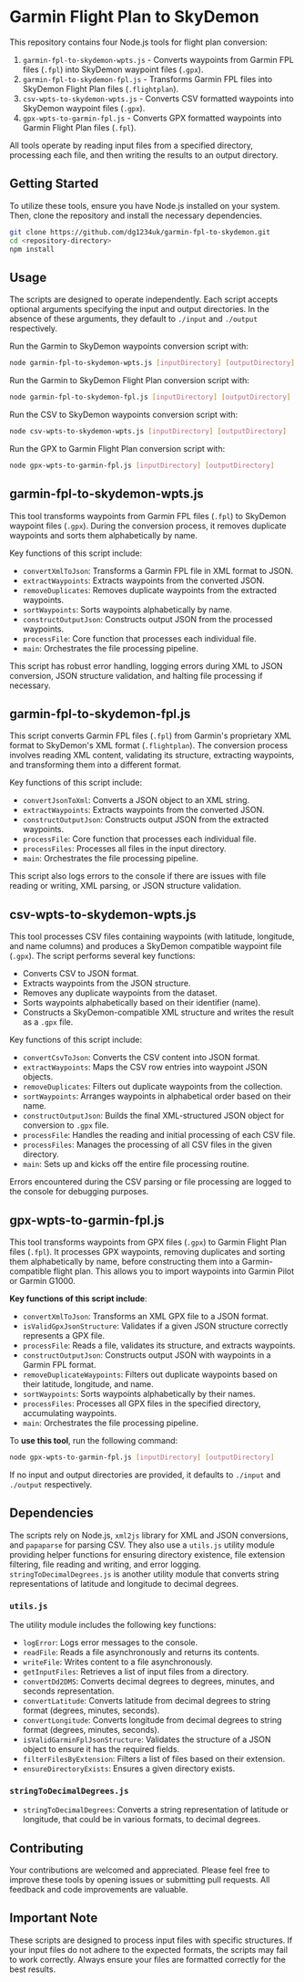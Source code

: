 # Garmin Flight Plan to SkyDemon

This repository contains four Node.js tools for flight plan conversion:

1. `garmin-fpl-to-skydemon-wpts.js` - Converts waypoints from Garmin FPL files (`.fpl`) into SkyDemon waypoint files (`.gpx`).
2. `garmin-fpl-to-skydemon-fpl.js` - Transforms Garmin FPL files into SkyDemon Flight Plan files (`.flightplan`).
3. `csv-wpts-to-skydemon-wpts.js` - Converts CSV formatted waypoints into SkyDemon waypoint files (`.gpx`).
4. `gpx-wpts-to-garmin-fpl.js` - Converts GPX formatted waypoints into Garmin Flight Plan files (`.fpl`).

All tools operate by reading input files from a specified directory, processing each file, and then writing the results to an output directory.

## Getting Started

To utilize these tools, ensure you have Node.js installed on your system. Then, clone the repository and install the necessary dependencies.

```bash
git clone https://github.com/dg1234uk/garmin-fpl-to-skydemon.git
cd <repository-directory>
npm install
```

## Usage

The scripts are designed to operate independently. Each script accepts optional arguments specifying the input and output directories. In the absence of these arguments, they default to `./input` and `./output` respectively.

Run the Garmin to SkyDemon waypoints conversion script with:

```bash
node garmin-fpl-to-skydemon-wpts.js [inputDirectory] [outputDirectory]
```

Run the Garmin to SkyDemon Flight Plan conversion script with:

```bash
node garmin-fpl-to-skydemon-fpl.js [inputDirectory] [outputDirectory]
```

Run the CSV to SkyDemon waypoints conversion script with:

```bash
node csv-wpts-to-skydemon-wpts.js [inputDirectory] [outputDirectory]
```

Run the GPX to Garmin Flight Plan conversion script with:

```bash
node gpx-wpts-to-garmin-fpl.js [inputDirectory] [outputDirectory]
```

## garmin-fpl-to-skydemon-wpts.js

This tool transforms waypoints from Garmin FPL files (`.fpl`) to SkyDemon waypoint files (`.gpx`). During the conversion process, it removes duplicate waypoints and sorts them alphabetically by name.

Key functions of this script include:

- `convertXmlToJson`: Transforms a Garmin FPL file in XML format to JSON.
- `extractWaypoints`: Extracts waypoints from the converted JSON.
- `removeDuplicates`: Removes duplicate waypoints from the extracted waypoints.
- `sortWaypoints`: Sorts waypoints alphabetically by name.
- `constructOutputJson`: Constructs output JSON from the processed waypoints.
- `processFile`: Core function that processes each individual file.
- `main`: Orchestrates the file processing pipeline.

This script has robust error handling, logging errors during XML to JSON conversion, JSON structure validation, and halting file processing if necessary.

## garmin-fpl-to-skydemon-fpl.js

This script converts Garmin FPL files (`.fpl`) from Garmin's proprietary XML format to SkyDemon's XML format (`.flightplan`). The conversion process involves reading XML content, validating its structure, extracting waypoints, and transforming them into a different format.

Key functions of this script include:

- `convertJsonToXml`: Converts a JSON object to an XML string.
- `extractWaypoints`: Extracts waypoints from the converted JSON.
- `constructOutputJson`: Constructs output JSON from the extracted waypoints.
- `processFile`: Core function that processes each individual file.
- `processFiles`: Processes all files in the input directory.
- `main`: Orchestrates the file processing pipeline.

This script also logs errors to the console if there are issues with file reading or writing, XML parsing, or JSON structure validation.

## csv-wpts-to-skydemon-wpts.js

This tool processes CSV files containing waypoints (with latitude, longitude, and name columns) and produces a SkyDemon compatible waypoint file (`.gpx`). The script performs several key functions:

- Converts CSV to JSON format.
- Extracts waypoints from the JSON structure.
- Removes any duplicate waypoints from the dataset.
- Sorts waypoints alphabetically based on their identifier (name).
- Constructs a SkyDemon-compatible XML structure and writes the result as a `.gpx` file.

Key functions of this script include:

- `convertCsvToJson`: Converts the CSV content into JSON format.
- `extractWaypoints`: Maps the CSV row entries into waypoint JSON objects.
- `removeDuplicates`: Filters out duplicate waypoints from the collection.
- `sortWaypoints`: Arranges waypoints in alphabetical order based on their name.
- `constructOutputJson`: Builds the final XML-structured JSON object for conversion to `.gpx` file.
- `processFile`: Handles the reading and initial processing of each CSV file.
- `processFiles`: Manages the processing of all CSV files in the given directory.
- `main`: Sets up and kicks off the entire file processing routine.

Errors encountered during the CSV parsing or file processing are logged to the console for debugging purposes.

## gpx-wpts-to-garmin-fpl.js

This tool transforms waypoints from GPX files (`.gpx`) to Garmin Flight Plan files (`.fpl`). It processes GPX waypoints, removing duplicates and sorting them alphabetically by name, before constructing them into a Garmin-compatible flight plan. This allows you to import waypoints into Garmin Pilot or Garmin G1000.

**Key functions of this script include**:

- `convertXmlToJson`: Transforms an XML GPX file to a JSON format.
- `isValidGpxJsonStructure`: Validates if a given JSON structure correctly represents a GPX file.
- `processFile`: Reads a file, validates its structure, and extracts waypoints.
- `constructOutputJson`: Constructs output JSON with waypoints in a Garmin FPL format.
- `removeDuplicateWaypoints`: Filters out duplicate waypoints based on their latitude, longitude, and name.
- `sortWaypoints`: Sorts waypoints alphabetically by their names.
- `processFiles`: Processes all GPX files in the specified directory, accumulating waypoints.
- `main`: Orchestrates the file processing pipeline.

To **use this tool**, run the following command:

```bash
node gpx-wpts-to-garmin-fpl.js [inputDirectory] [outputDirectory]
```

If no input and output directories are provided, it defaults to `./input` and `./output` respectively.

## Dependencies

The scripts rely on Node.js, `xml2js` library for XML and JSON conversions, and `papaparse` for parsing CSV. They also use a `utils.js` utility module providing helper functions for ensuring directory existence, file extension filtering, file reading and writing, and error logging. `stringToDecimalDegrees.js` is another utility module that converts string representations of latitude and longitude to decimal degrees.

### `utils.js`

The utility module includes the following key functions:

- `logError`: Logs error messages to the console.
- `readFile`: Reads a file asynchronously and returns its contents.
- `writeFile`: Writes content to a file asynchronously.
- `getInputFiles`: Retrieves a list of input files from a directory.
- `convertDd2DMS`: Converts decimal degrees to degrees, minutes, and seconds representation.
- `convertLatitude`: Converts latitude from decimal degrees to string format (degrees, minutes, seconds).
- `convertLongitude`: Converts longitude from decimal degrees to string format (degrees, minutes, seconds).
- `isValidGarminFplJsonStructure`: Validates the structure of a JSON object to ensure it has the required fields.
- `filterFilesByExtension`: Filters a list of files based on their extension.
- `ensureDirectoryExists`: Ensures a given directory exists.

### `stringToDecimalDegrees.js`

- `stringToDecimalDegrees`: Converts a string representation of latitude or longitude, that could be in various formats, to decimal degrees.

## Contributing

Your contributions are welcomed and appreciated. Please feel free to improve these tools by opening issues or submitting pull requests. All feedback and code improvements are valuable.

## Important Note

These scripts are designed to process input files with specific structures. If your input files do not adhere to the expected formats, the scripts may fail to work correctly. Always ensure your files are formatted correctly for the best results.
